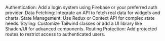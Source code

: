 Authentication: Add a login system using Firebase or your preferred auth provider.
Data Fetching: Integrate an API to fetch real data for widgets and charts.
State Management: Use Redux or Context API for complex state needs.
Styling: Customize Tailwind classes or add a UI library like Shadcn/UI for advanced components.
Routing Protection: Add protected routes to restrict access to authenticated users.